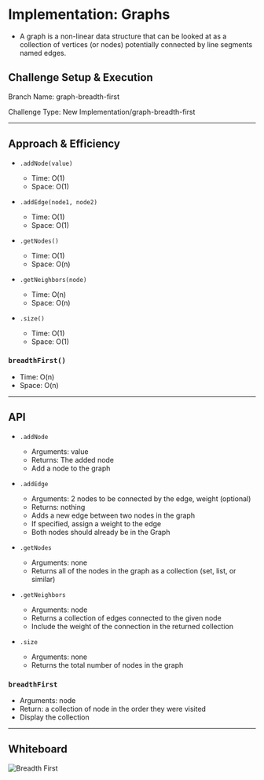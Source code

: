 # Implementation: Graphs

- A graph is a non-linear data structure that can be looked at as a collection of vertices (or nodes) potentially connected by line segments named edges.

## Challenge Setup & Execution

Branch Name: graph-breadth-first

Challenge Type: New Implementation/graph-breadth-first

---

## Approach & Efficiency

- `.addNode(value)`
  - Time: O(1)
  - Space: O(1)

- `.addEdge(node1, node2)`
  - Time: O(1)
  - Space: O(1)

- `.getNodes()`
  - Time: O(1)
  - Space: O(n)

- `.getNeighbors(node)`
  - Time: O(n)
  - Space: O(n)

- `.size()`
  - Time: O(1)
  - Space: O(1)

### `breadthFirst()`

- Time: O(n)
- Space: O(n)

---

## API

- `.addNode`
  - Arguments: value
  - Returns: The added node
  - Add a node to the graph

- `.addEdge`
  - Arguments: 2 nodes to be connected by the edge, weight (optional)
  - Returns: nothing
  - Adds a new edge between two nodes in the graph
  - If specified, assign a weight to the edge
  - Both nodes should already be in the Graph

- `.getNodes`
  - Arguments: none
  - Returns all of the nodes in the graph as a collection (set, list, or similar)

- `.getNeighbors`
  - Arguments: node
  - Returns a collection of edges connected to the given node
  - Include the weight of the connection in the returned collection

- `.size`
  - Arguments: none
  - Returns the total number of nodes in the graph

### `breadthFirst`

- Arguments: node
- Return: a collection of node in the order they were visited
- Display the collection

---

## Whiteboard

![Breadth First](https://user-images.githubusercontent.com/107226923/203428370-a3758399-8cf9-4a25-be28-01999b2a707b.png)
